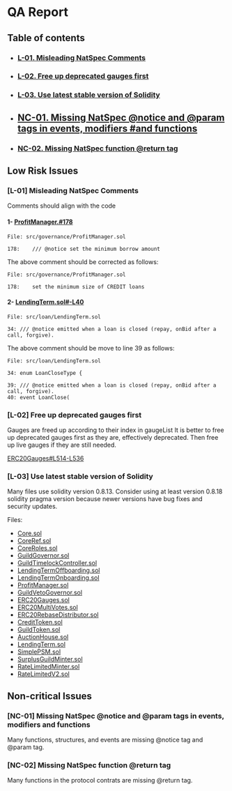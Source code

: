 # QA Report

## Table of contents

- ### [L-01. Misleading NatSpec Comments](#L-01)

- ### [L-02. Free up deprecated gauges first](#L-02)

- ### [L-03. Use latest stable version of Solidity](#L-03)

- ## [NC-01. Missing NatSpec @notice and @param tags in events, modifiers #and functions](#NC-01)

- ### [NC-02. Missing NatSpec function @return tag](#NC-02)

## Low Risk Issues

### <a id='L-01'></a>[L-01] Misleading NatSpec Comments

Comments should align with the code

#### 1- [ProfitManager.#178](https://github.com/code-423n4/2023-12-ethereumcreditguild/blob/2376d9af792584e3d15ec9c32578daa33bb56b43/src/governance/ProfitManager.sol#L178)

```text
File: src/governance/ProfitManager.sol

178:    /// @notice set the minimum borrow amount
```

The above comment should be corrected as follows:

```text
File: src/governance/ProfitManager.sol

178:    set the minimum size of CREDIT loans
```

#### 2- [LendingTerm.sol#-L40](https://github.com/code-423n4/2023-12-ethereumcreditguild/blob/2376d9af792584e3d15ec9c32578daa33bb56b43/src/loan/LendingTerm.sol#L34-L40)

```text
File: src/loan/LendingTerm.sol

34: /// @notice emitted when a loan is closed (repay, onBid after a call, forgive).
```

The above comment should be move to line 39 as follows:

```text
File: src/loan/LendingTerm.sol

34: enum LoanCloseType {

39: /// @notice emitted when a loan is closed (repay, onBid after a call, forgive).
40: event LoanClose(
```

### <a id='L-02'></a>[L-02] Free up deprecated gauges first

Gauges are freed up according to their index in gaugeList
It is better to free up deprecated gauges first as they are, effectively deprecated. Then free up live gauges if they are still needed.

[ERC20Gauges#L514-L536](<https://github.com/code-423n4/2023-12-ethereumcreditguild/blob/8f439544b8a634e8f3c3db718416a39752cd471e/src/tokens/ERC20Gauges.sol#L514-L536>)

### <a id='L-03'></a>[L-03] Use latest stable version of Solidity

Many files use solidity version 0.8.13. Consider using at least version 0.8.18 solidity pragma version because newer versions have bug fixes and security updates.

Files:

- [Core.sol](https://github.com/code-423n4/2023-12-ethereumcreditguild/blob/8f439544b8a634e8f3c3db718416a39752cd471e/src/core/Core.sol#L2)
- [CoreRef.sol](https://github.com/code-423n4/2023-12-ethereumcreditguild/blob/8f439544b8a634e8f3c3db718416a39752cd471e/src/core/CoreRef.sol#L2)
- [CoreRoles.sol](https://github.com/code-423n4/2023-12-ethereumcreditguild/blob/8f439544b8a634e8f3c3db718416a39752cd471e/src/core/CoreRoles.sol#L2)
- [GuildGovernor.sol](https://github.com/code-423n4/2023-12-ethereumcreditguild/blob/8f439544b8a634e8f3c3db718416a39752cd471e/src/governance/GuildGovernor.sol#L2)
- [GuildTimelockController.sol](https://github.com/code-423n4/2023-12-ethereumcreditguild/blob/8f439544b8a634e8f3c3db718416a39752cd471e/src/governance/GuildTimelockController.sol#L2)
- [LendingTermOffboarding.sol](https://github.com/code-423n4/2023-12-ethereumcreditguild/blob/8f439544b8a634e8f3c3db718416a39752cd471e/src/governance/LendingTermOffboarding.sol#L2)
- [LendingTermOnboarding.sol](https://github.com/code-423n4/2023-12-ethereumcreditguild/blob/8f439544b8a634e8f3c3db718416a39752cd471e/src/governance/LendingTermOnboarding.sol#L2)
- [ProfitManager.sol](https://github.com/code-423n4/2023-12-ethereumcreditguild/blob/8f439544b8a634e8f3c3db718416a39752cd471e/src/governance/ProfitManager.sol#L2)
- [GuildVetoGovernor.sol](https://github.com/code-423n4/2023-12-ethereumcreditguild/blob/8f439544b8a634e8f3c3db718416a39752cd471e/src/governance/GuildVetoGovernor.sol#L2)
- [ERC20Gauges.sol](https://github.com/code-423n4/2023-12-ethereumcreditguild/blob/8f439544b8a634e8f3c3db718416a39752cd471e/src/tokens/ERC20Gauges.sol#L2)
- [ERC20MultiVotes.sol](https://github.com/code-423n4/2023-12-ethereumcreditguild/blob/8f439544b8a634e8f3c3db718416a39752cd471e/src/tokens/ERC20MultiVotes.sol#L2)
- [ERC20RebaseDistributor.sol](https://github.com/code-423n4/2023-12-ethereumcreditguild/blob/8f439544b8a634e8f3c3db718416a39752cd471e/src/tokens/ERC20RebaseDistributor.sol#L2)
- [CreditToken.sol](https://github.com/code-423n4/2023-12-ethereumcreditguild/blob/8f439544b8a634e8f3c3db718416a39752cd471e/src/tokens/CreditToken.sol#L2)
- [GuildToken.sol](https://github.com/code-423n4/2023-12-ethereumcreditguild/blob/8f439544b8a634e8f3c3db718416a39752cd471e/src/tokens/GuildToken.sol#L2)
- [AuctionHouse.sol](https://github.com/code-423n4/2023-12-ethereumcreditguild/blob/8f439544b8a634e8f3c3db718416a39752cd471e/src/loan/AuctionHouse.sol#L2)
- [LendingTerm.sol](https://github.com/code-423n4/2023-12-ethereumcreditguild/blob/8f439544b8a634e8f3c3db718416a39752cd471e/src/loan/LendingTerm.sol#L2)
- [SimplePSM.sol](https://github.com/code-423n4/2023-12-ethereumcreditguild/blob/8f439544b8a634e8f3c3db718416a39752cd471e/src/loan/SimplePSM.sol#L2)
- [SurplusGuildMinter.sol](https://github.com/code-423n4/2023-12-ethereumcreditguild/blob/8f439544b8a634e8f3c3db718416a39752cd471e/src/loan/SurplusGuildMinter.sol#L2)
- [RateLimitedMinter.sol](https://github.com/code-423n4/2023-12-ethereumcreditguild/blob/8f439544b8a634e8f3c3db718416a39752cd471e/src/limits/RateLimitedMinter.sol#L2)
- [RateLimitedV2.sol](https://github.com/code-423n4/2023-12-ethereumcreditguild/blob/8f439544b8a634e8f3c3db718416a39752cd471e/src/utils/RateLimitedV2.sol#L2)

## Non-critical Issues

### <a id='NC-01'></a>[NC-01] Missing NatSpec @notice and @param tags in events, modifiers and functions

Many functions, structures, and events are missing @notice tag and @param tag.

### <a id='NC-02'></a>[NC-02] Missing NatSpec function @return tag

Many functions in the protocol contrats are missing @return tag.
